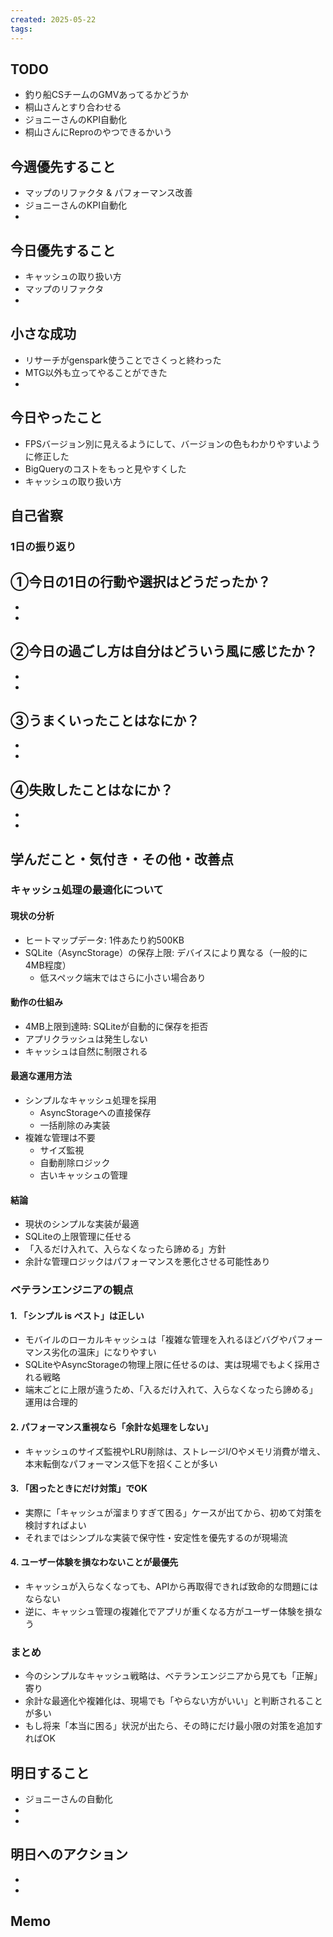 ```yaml
---
created: 2025-05-22
tags:
---
```


## TODO
- 釣り船CSチームのGMVあってるかどうか
- 桐山さんとすり合わせる
- ジョニーさんのKPI自動化
- 桐山さんにReproのやつできるかいう

## 今週優先すること
- マップのリファクタ & パフォーマンス改善
- ジョニーさんのKPI自動化
- 

## 今日優先すること
- キャッシュの取り扱い方
- マップのリファクタ
- 

## 小さな成功
- リサーチがgenspark使うことでさくっと終わった
- MTG以外も立ってやることができた
- 

## 今日やったこと
- FPSバージョン別に見えるようにして、バージョンの色もわかりやすいように修正した
- BigQueryのコストをもっと見やすくした
- キャッシュの取り扱い方


## 自己省察

### 1日の振り返り
①今日の1日の行動や選択はどうだったか？
- 
- 
- 

②今日の過ごし方は自分はどういう風に感じたか？
- 
- 
- 

③うまくいったことはなにか？
- 
- 
- 

④失敗したことはなにか？
- 
- 
- 

## 学んだこと・気付き・その他・改善点
### キャッシュ処理の最適化について

#### 現状の分析
- ヒートマップデータ: 1件あたり約500KB
- SQLite（AsyncStorage）の保存上限: デバイスにより異なる（一般的に4MB程度）
  - 低スペック端末ではさらに小さい場合あり

#### 動作の仕組み
- 4MB上限到達時: SQLiteが自動的に保存を拒否
- アプリクラッシュは発生しない
- キャッシュは自然に制限される

#### 最適な運用方法
- シンプルなキャッシュ処理を採用
  - AsyncStorageへの直接保存
  - 一括削除のみ実装
- 複雑な管理は不要
  - サイズ監視
  - 自動削除ロジック
  - 古いキャッシュの管理

#### 結論
- 現状のシンプルな実装が最適
- SQLiteの上限管理に任せる
- 「入るだけ入れて、入らなくなったら諦める」方針
- 余計な管理ロジックはパフォーマンスを悪化させる可能性あり

### ベテランエンジニアの観点

#### 1. 「シンプル is ベスト」は正しい
- モバイルのローカルキャッシュは「複雑な管理を入れるほどバグやパフォーマンス劣化の温床」になりやすい
- SQLiteやAsyncStorageの物理上限に任せるのは、実は現場でもよく採用される戦略
- 端末ごとに上限が違うため、「入るだけ入れて、入らなくなったら諦める」運用は合理的

#### 2. パフォーマンス重視なら「余計な処理をしない」
- キャッシュのサイズ監視やLRU削除は、ストレージI/Oやメモリ消費が増え、本末転倒なパフォーマンス低下を招くことが多い

#### 3. 「困ったときにだけ対策」でOK
- 実際に「キャッシュが溜まりすぎて困る」ケースが出てから、初めて対策を検討すればよい
- それまではシンプルな実装で保守性・安定性を優先するのが現場流

#### 4. ユーザー体験を損なわないことが最優先
- キャッシュが入らなくなっても、APIから再取得できれば致命的な問題にはならない
- 逆に、キャッシュ管理の複雑化でアプリが重くなる方がユーザー体験を損なう

### まとめ
- 今のシンプルなキャッシュ戦略は、ベテランエンジニアから見ても「正解」寄り
- 余計な最適化や複雑化は、現場でも「やらない方がいい」と判断されることが多い
- もし将来「本当に困る」状況が出たら、その時にだけ最小限の対策を追加すればOK

## 明日すること
- ジョニーさんの自動化
- 
- 

## 明日へのアクション
- 
- 

## Memo
